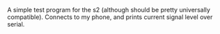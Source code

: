 A simple test program for the s2 (although should be pretty universally compatible). Connects to my phone, and prints current signal level over serial.
